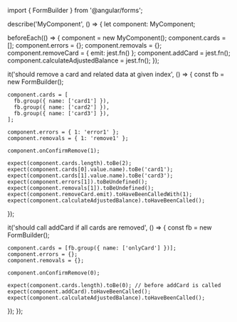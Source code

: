 import { FormBuilder } from '@angular/forms';

describe('MyComponent', () => {
  let component: MyComponent;

  beforeEach(() => {
    component = new MyComponent();
    component.cards = [];
    component.errors = {};
    component.removals = {};
    component.removeCard = { emit: jest.fn() };
    component.addCard = jest.fn();
    component.calculateAdjustedBalance = jest.fn();
  });

  it('should remove a card and related data at given index', () => {
    const fb = new FormBuilder();

    component.cards = [
      fb.group({ name: ['card1'] }),
      fb.group({ name: ['card2'] }),
      fb.group({ name: ['card3'] }),
    ];

    component.errors = { 1: 'error1' };
    component.removals = { 1: 'remove1' };

    component.onConfirmRemove(1);

    expect(component.cards.length).toBe(2);
    expect(component.cards[0].value.name).toBe('card1');
    expect(component.cards[1].value.name).toBe('card3');
    expect(component.errors[1]).toBeUndefined();
    expect(component.removals[1]).toBeUndefined();
    expect(component.removeCard.emit).toHaveBeenCalledWith(1);
    expect(component.calculateAdjustedBalance).toHaveBeenCalled();
  });

  it('should call addCard if all cards are removed', () => {
    const fb = new FormBuilder();

    component.cards = [fb.group({ name: ['onlyCard'] })];
    component.errors = {};
    component.removals = {};

    component.onConfirmRemove(0);

    expect(component.cards.length).toBe(0); // before addCard is called
    expect(component.addCard).toHaveBeenCalled();
    expect(component.calculateAdjustedBalance).toHaveBeenCalled();
  });
});